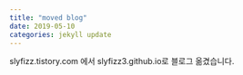 ```yaml
---
title: "moved blog"
date: 2019-05-10 
categories: jekyll update
---
```


slyfizz.tistory.com 에서 slyfizz3.github.io로 블로그 옮겼습니다.
